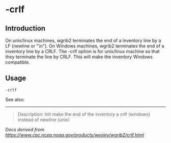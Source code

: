 # -crlf

## Introduction

On unix/linux machines, wgrib2 terminates the end of a inventory line by a LF (newline or "\n").
On Windows machines, wgrib2 terminates the end of a inventory line by a CRLF.
The -crlf option is for unix/linux machine so that they terminate
the line by CRLF. This will make the inventory Windows compatible.

## Usage

```
-crlf
```

See also:

---

> Description: init make the end of the inventory a crlf (windows) instead of newline (unix)

_Docs derived from <https://www.cpc.ncep.noaa.gov/products/wesley/wgrib2/crlf.html>_
